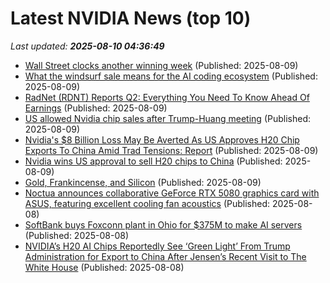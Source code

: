 # Latest NVIDIA News (top 10)
_Last updated: **2025-08-10 04:36:49**_

- [Wall Street clocks another winning week](https://www.newsday.com/business/asia-japan-trump-tariffs-wall-street-n36426) (Published: 2025-08-09)
- [What the windsurf sale means for the AI coding ecosystem](https://ethanding.substack.com/p/windsurf-gets-margin-called) (Published: 2025-08-09)
- [RadNet (RDNT) Reports Q2: Everything You Need To Know Ahead Of Earnings](https://finance.yahoo.com/news/radnet-rdnt-reports-q2-everything-030053868.html) (Published: 2025-08-09)
- [US allowed Nvidia chip sales after Trump-Huang meeting](https://biztoc.com/x/66b4f8ce50e832c5) (Published: 2025-08-09)
- [Nvidia's $8 Billion Loss May Be Averted As US Approves H20 Chip Exports To China Amid Trad Tensions: Report](https://biztoc.com/x/24e51ca1c6ecdcc4) (Published: 2025-08-09)
- [Nvidia wins US approval to sell H20 chips to China](https://biztoc.com/x/768bc15deac75d3f) (Published: 2025-08-09)
- [Gold, Frankincense, and Silicon](https://daringfireball.net/2025/08/gold_frankincense_and_silicon) (Published: 2025-08-09)
- [Noctua announces collaborative GeForce RTX 5080 graphics card with ASUS, featuring excellent cooling fan acoustics](https://www.idownloadblog.com/2025/08/08/noctua-x-asus-geforce-rtx-5080-graphics-card/) (Published: 2025-08-08)
- [SoftBank buys Foxconn plant in Ohio for $375M to make AI servers](https://siliconangle.com/2025/08/08/softbank-buys-foxconn-plant-ohio-375m-make-ai-servers/) (Published: 2025-08-08)
- [NVIDIA’s H20 AI Chips Reportedly See ‘Green Light’ From Trump Administration for Export to China After Jensen’s Recent Visit to The White House](https://wccftech.com/nvidia-h20-ai-chips-reportedly-gets-the-green-light-from-the-trump-administration-for-export-to-china/) (Published: 2025-08-08)
